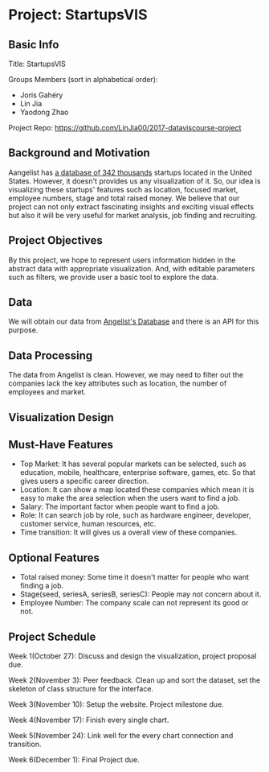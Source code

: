 # Project: StartupsVIS

## Basic Info

Title:   StartupsVIS

Groups Members (sort in alphabetical order):
- Joris Gahéry
- Lin Jia
- Yaodong Zhao

Project Repo: https://github.com/LinJia00/2017-dataviscourse-project


## Background and Motivation

Aangelist has [a database of 342 thousands](https://angel.co/companies) startups located in the United States. However, it doesn't provides us any visualization of it. So, our idea is visualizing these startups' features such as location, focused market, employee numbers, stage and total raised money. We believe that our project can not only extract fascinating insights and exciting visual effects but also it will be very useful for market analysis, job finding and recruiting.


## Project Objectives

By this project, we hope to represent users information hidden in the abstract data with appropriate visualization. And, with editable parameters such as filters, we provide user a basic tool to explore the data.


## Data

We will obtain our data from [Angelist's Database](https://angel.co/companies) and there is an API for this purpose.

## Data Processing

The data from Angelist is clean. However, we may need to filter out the companies lack the key attributes such as location, the number of employees and market.

## Visualization Design


## Must-Have Features
- Top Market: It has several popular markets can be selected, such as education, mobile, healthcare, enterprise software, games, etc. So that gives users a specific career direction.
- Location: It can show a map located these companies which mean it is easy to make the area selection when the users want to find a job.
- Salary: The important factor when people want to find a job.
- Role: It can search job by role, such as hardware engineer, developer, customer service, human resources, etc.
- Time transition: It will gives us a overall view of these companies.

## Optional Features
- Total raised money: Some time it doesn't matter for people who want finding a job.
- Stage(seed, seriesA, seriesB, seriesC): People may not concern about it.
- Employee Number: The company scale can not represent its good or not.

## Project Schedule

Week 1(October 27):  Discuss and design the visualization, project proposal due.

Week 2(November 3): Peer feedback. Clean up and sort the dataset, set the skeleton of class structure for the interface.

Week 3(November 10): Setup the website. Project milestone due.

Week 4(November 17): Finish every single chart.

Week 5(November 24): Link well for the every chart connection and transition.

Week 6(December 1): Final Project due.

